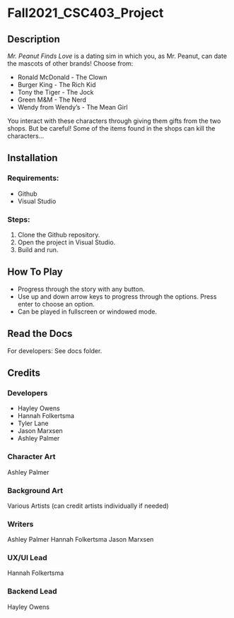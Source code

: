 # Fall2021_CSC403_Project

## Description
*Mr. Peanut Finds Love* is a dating sim in which you, as Mr. Peanut, can date the mascots of other brands! Choose from:
- Ronald McDonald - The Clown
- Burger King - The Rich Kid
- Tony the Tiger - The Jock
- Green M&M - The Nerd
- Wendy from Wendy’s - The Mean Girl

You interact with these characters through giving them gifts from the two shops. But be careful! Some of the items found in the shops can kill the characters… 

## Installation
### Requirements:
- Github
- Visual Studio 
### Steps:
1. Clone the Github repository. 
2. Open the project in Visual Studio.
3. Build and run. 

## How To Play
- Progress through the story with any button.
- Use up and down arrow keys to progress through the options. Press enter to choose an option. 
- Can be played in fullscreen or windowed mode.

## Read the Docs
For developers: See docs folder. 

## Credits
### Developers
- Hayley Owens
- Hannah Folkertsma
- Tyler Lane
- Jason Marxsen
- Ashley Palmer

### Character Art
Ashley Palmer

### Background Art
Various Artists (can credit artists individually if needed)

### Writers
Ashley Palmer
Hannah Folkertsma
Jason Marxsen

### UX/UI Lead
Hannah Folkertsma

### Backend Lead 
Hayley Owens
